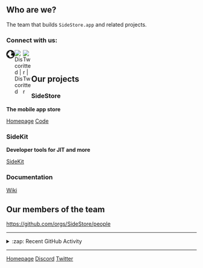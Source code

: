<!-- 
Docs: How to use GitHub README and actions to auto-generate embedded content.
https://github.com/anuraghazra/github-readme-stats
https://www.youtube.com/watch?v=n6d4KHSKqGk
https://github.com/rahuldkjain/github-profile-readme-generator
 -->

## Who are we?

The team that builds `SideStore.app` and related projects.

### Connect with us:

<!--
[![Website](https://img.shields.io/website?label=sidestore.io&style=for-the-badge&url=https://sidestore.io)](https://sidestore.io)
[![Twitter Follow](https://img.shields.io/twitter/follow/sidestore_io?color=1DA1F2&logo=twitter&style=for-the-badge)](https://twitter.com/intent/follow?original_referer=https%3A%2F%2Fgithub.com%2Fsidestore&screen_name=sidestore)
[![GitHub Followers](https://img.shields.io/github/followers/sidestore?style=for-the-badge)]()
[![GitHub Sponsors](https://img.shields.io/github/sponsors/sidestore?style=for-the-badge
)]() 
-->

[<img align="left" alt="sidestore.io" width="22px" src="https://raw.githubusercontent.com/iconic/open-iconic/master/svg/globe.svg" />][website]
[<img align="left" alt="Discord | Discord" width="22px" src="https://cdn.jsdelivr.net/npm/simple-icons@v3/icons/discord.svg" />][discord]
[<img align="left" alt="Twitter | Twitter" width="22px" src="https://cdn.jsdelivr.net/npm/simple-icons@v3/icons/twitter.svg" />][twitter]

<br />
<br />

## Our projects

### SideStore

__The mobile app store__

[Homepage][website]
[Code][git.sidestore]

### SideKit

__Developer tools for JIT and more__

[SideKit][git.sidekit]

### Documentation

[Wiki][wiki]

## Our members of the team

https://github.com/orgs/SideStore/people

---

<details>
  <summary>:zap: Recent GitHub Activity</summary>

<!--START_SECTION:activity-->
1. ❗️ Opened issue [#685](https://github.com/SideStore/SideStore/issues/685) in [SideStore/SideStore](https://github.com/SideStore/SideStore)
2. 🗣 Commented on [#683](https://github.com/SideStore/SideStore/issues/683) in [SideStore/SideStore](https://github.com/SideStore/SideStore)
3. 🗣 Commented on [#683](https://github.com/SideStore/SideStore/issues/683) in [SideStore/SideStore](https://github.com/SideStore/SideStore)
4. 🗣 Commented on [#683](https://github.com/SideStore/SideStore/issues/683) in [SideStore/SideStore](https://github.com/SideStore/SideStore)
5. ❗️ Opened issue [#684](https://github.com/SideStore/SideStore/issues/684) in [SideStore/SideStore](https://github.com/SideStore/SideStore)
6. ❗️ Opened issue [#683](https://github.com/SideStore/SideStore/issues/683) in [SideStore/SideStore](https://github.com/SideStore/SideStore)
7. 🗣 Commented on [#682](https://github.com/SideStore/SideStore/issues/682) in [SideStore/SideStore](https://github.com/SideStore/SideStore)
8. ❗️ Closed issue [#682](https://github.com/SideStore/SideStore/issues/682) in [SideStore/SideStore](https://github.com/SideStore/SideStore)
9. ❗️ Opened issue [#682](https://github.com/SideStore/SideStore/issues/682) in [SideStore/SideStore](https://github.com/SideStore/SideStore)
10. 🗣 Commented on [#666](https://github.com/SideStore/SideStore/issues/666) in [SideStore/SideStore](https://github.com/SideStore/SideStore)
11. ❗️ Closed issue [#681](https://github.com/SideStore/SideStore/issues/681) in [SideStore/SideStore](https://github.com/SideStore/SideStore)
12. 🗣 Commented on [#681](https://github.com/SideStore/SideStore/issues/681) in [SideStore/SideStore](https://github.com/SideStore/SideStore)
13. ❗️ Reopened issue [#681](https://github.com/SideStore/SideStore/issues/681) in [SideStore/SideStore](https://github.com/SideStore/SideStore)
14. ❗️ Closed issue [#681](https://github.com/SideStore/SideStore/issues/681) in [SideStore/SideStore](https://github.com/SideStore/SideStore)
15. ❗️ Opened issue [#681](https://github.com/SideStore/SideStore/issues/681) in [SideStore/SideStore](https://github.com/SideStore/SideStore)
16. 🗣 Commented on [#599](https://github.com/SideStore/SideStore/issues/599) in [SideStore/SideStore](https://github.com/SideStore/SideStore)
17. 🗣 Commented on [#599](https://github.com/SideStore/SideStore/issues/599) in [SideStore/SideStore](https://github.com/SideStore/SideStore)
18. 🗣 Commented on [#599](https://github.com/SideStore/SideStore/issues/599) in [SideStore/SideStore](https://github.com/SideStore/SideStore)
19. 🗣 Commented on [#599](https://github.com/SideStore/SideStore/issues/599) in [SideStore/SideStore](https://github.com/SideStore/SideStore)
20. 🗣 Commented on [#599](https://github.com/SideStore/SideStore/issues/599) in [SideStore/SideStore](https://github.com/SideStore/SideStore)
<!--END_SECTION:activity-->

</details>

---

[Homepage][patreon] [Discord][discord] [Twitter][twitter]

<!--
- [Patreon][patreon]
- [OpenCollective][opencollective]
- [YouTube][youtube]
-->

[website]: https://sidestore.io
[wiki]: https://wiki.sidestore.io
[twitter]: https://twitter.com/sidestore_io
[discord]: https://discord.gg/sidestore-949183273383395328
[youtube]: https://youtube.com/TODO
[patreon]: https://www.patreon.com/SideStore
[opencollective]: https://opencollective.com/TODO
[git.sidestore]: https://github.com/SideStore/SideStore/
[git.sidekit]: https://github.com/SideStore/SideKit

